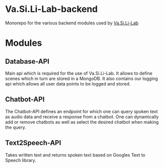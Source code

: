 # Va.Si.Li-Lab-backend
Monorepo for the various backend modules used by [Va.Si.Li-Lab](https://github.com/texttechnologylab/Va.Si.Li-Lab)

# Modules
## Database-API
Main api which is required for the use of Va.Si.Li-Lab. It allows to define scenes which in turn are stored in a MongoDB.
It also contains our logging api which allows all user data points to be logged and stored.

## Chatbot-API
The Chatbot-API defines an endpoint for which one can query spoken text as audio data and receive a response from a chatbot. One can dynamically add or remove chatbots as well as select the desired chatbot when making the query.

## Text2Speech-API
Takes written text and returns spoken text based on Googles Text to Speech library.